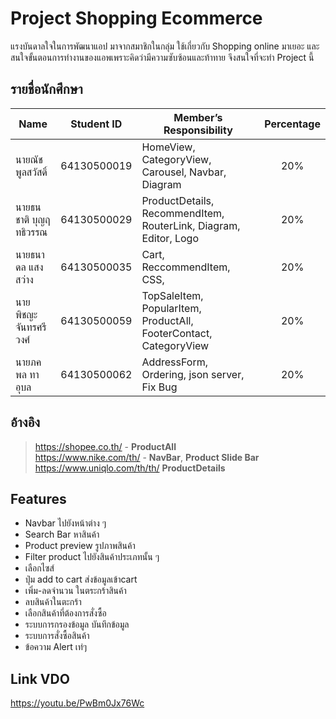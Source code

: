 
# Project Shopping Ecommerce

แรงบันดาลใจในการพัฒนาแอป
มาจากสมาชิกในกลุ่ม ใช้เกี่ยวกับ Shopping online มาเยอะ และสนใจขั้นตอนการทำงานของแอพเพราะคิดว่ามีความซับซ้อนและท้าทาย
จึงสนใจที่จะทำ Project นี้

## รายชื่อนักศึกษา

| Name | Student ID |  Member’s Responsibility | Percentage |
| - | - | - | :-: |
| นายณัช พูลสวัสดิ์ | 64130500019 | HomeView, CategoryView, Carousel, Navbar, Diagram | 20% |
| นายธนชาติ บุญฤทธิวรรณ | 64130500029 | ProductDetails, RecommendItem, RouterLink, Diagram, Editor, Logo | 20% |
| นายธนาดล แสงสว่าง | 64130500035 | Cart, ReccommendItem, CSS,  | 20% | 
| นายพิชญะ จันทรศรีวงศ์ | 64130500059 | TopSaleItem, PopularItem, ProductAll, FooterContact, CategoryView | 20% |
| นายภคพล ทาอุบล | 64130500062 | AddressForm, Ordering, json server, Fix Bug | 20% |

## อ้างอิง
> https://shopee.co.th/ - **ProductAll** <br/>
> https://www.nike.com/th/ - **NavBar**, **Product Slide Bar** <br/>
> https://www.uniqlo.com/th/th/ **ProductDetails** <br/>

## Features
- Navbar ไปยังหน้าต่าง ๆ 
- Search Bar หาสินค้า
- Product preview รูปภาพสินค้า
- Filter product ไปยังสินค้าประเภทนั้น ๆ 
- เลือกไซส์
- ปุ่ม add to cart ส่งข้อมูลเข้าcart
- เพิ่ม-ลดจำนวน ในตระกร้าสินค้า 
- ลบสินค้าในตะกร้า 
- เลือกสินค้าที่ต้องการสั่งซื้อ
- ระบบการกรองข้อมูล บันทึกข้อมูล
- ระบบการสั่งซื้อสินค้า
- ข้อความ Alert เท่ๆ

## Link VDO
https://youtu.be/PwBm0Jx76Wc
